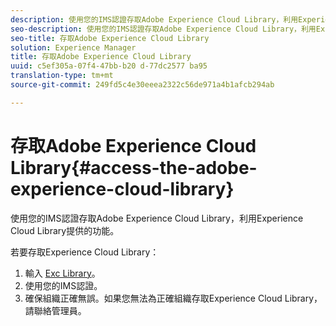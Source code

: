 ```yaml
---
description: 使用您的IMS認證存取Adobe Experience Cloud Library，利用Experience Cloud Library提供的功能。
seo-description: 使用您的IMS認證存取Adobe Experience Cloud Library，利用Experience Cloud Library提供的功能。
seo-title: 存取Adobe Experience Cloud Library
solution: Experience Manager
title: 存取Adobe Experience Cloud Library
uuid: c5ef305a-07f4-47bb-b20 d-77dc2577 ba95
translation-type: tm+mt
source-git-commit: 249fd5c4e30eeea2322c56de971a4b1afcb294ab

---
```



# 存取Adobe Experience Cloud Library{#access-the-adobe-experience-cloud-library}

使用您的IMS認證存取Adobe Experience Cloud Library，利用Experience Cloud Library提供的功能。

若要存取Experience Cloud Library：

1. 輸入 [Exc Library](https://experiencecloud.adobe.com/library)。
1. 使用您的IMS認證。
1. 確保組織正確無誤。如果您無法為正確組織存取Experience Cloud Library，請聯絡管理員。

